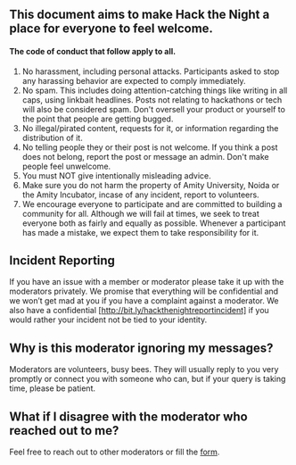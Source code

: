 ## This document aims to make Hack the Night a place for everyone to feel welcome.
#### The code of conduct that follow apply to all.
1. No harassment, including personal attacks. Participants asked to stop any harassing behavior are expected to comply immediately.
2. No spam. This includes doing attention-catching things like writing in all caps, using linkbait headlines. Posts not relating to hackathons or tech will also be considered spam. Don't oversell your product or yourself to the point that people are getting bugged.
3. No illegal/pirated content, requests for it, or information regarding the distribution of it.
4. No telling people they or their post is not welcome. If you think a post does not belong, report the post or message an admin. Don't make people feel unwelcome.
5. You must NOT give intentionally misleading advice.
6. Make sure you do not harm the property of Amity University, Noida or the Amity Incubator, incase of any incident, report to volunteers.
7. We encourage everyone to participate and are committed to building a community for all. Although we will fail at times, we seek to treat everyone both as fairly and equally as possible. Whenever a participant has made a mistake, we expect them to take responsibility for it.

## Incident Reporting
If you have an issue with a member or moderator please take it up with the moderators privately. We promise that everything will be confidential and we won’t get mad at you if you have a complaint against a moderator.
We also have a confidential [http://bit.ly/hackthenightreportincident] if you would rather your incident not be tied to your identity.

## Why is this moderator ignoring my messages?
Moderators are volunteers, busy bees. They will usually reply to you very promptly or connect you with someone who can, but if your query is taking time, please be patient.

## What if I disagree with the moderator who reached out to me?
Feel free to reach out to other moderators or fill the [form].

[form]: (@omi,form)
